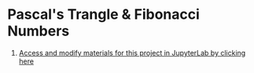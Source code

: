 # Pascal's Trangle & Fibonacci Numbers
1. [Access and modify materials for this project in JupyterLab by clicking here](http://cedvm.zapto.org/hub/user-redirect/git-pull?repo=https%3A%2F%2Fgithub.com%2Fthebushschool%2Ffcsr&branch=gh-pages&urlpath=lab%2Ftree%2Ffcsr%2Fprojects%2Fpascals_triangle%2Fpascals_triangle.ipynb?reset)
